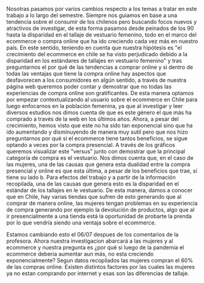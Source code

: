 Nosotras pasamos por varios cambios respecto a los temas a tratar en este trabajo a lo largo del semestre. Siempre nos guiamos en base a una tendencia sobre el consumir de los chilenos pero buscando focos nuevos y atractivos de investigar, de esta forma pasamos desde peinados de los 90 hasta la disparidad en el tallaje de vestuario femenino, todo en el marco del ecommerce o compra online que ha ido creciendo cada vez más en nuestro país.
En este sentido, teniendo en cuenta que nuestra hipótesis es "el crecimiento del ecommerce en chile se ha visto perjudicado debido a la disparidad en los estándares de tallajes en vestuario femenino"  y tras preguntarnos el por qué de las tendencias a comprar online y si dentro de todas las ventajas que tiene la compra online hay aspectos que desfavorecen a los consumidores en algún sentido, a través de nuestra página web queremos poder contar y demostrar que no todas las experiencias de compra online son gratificantes. 
De esta manera optamos por empezar contextualizando al usuario sobre el ecommerce en Chile para luego enfocarnos en la población femenina, ya que al investigar y leer diversos estudios nos dimos cuenta de que es este género el que más ha comprado a través de la web en los últimos años. Ahora, a pesar del crecimiento, hemos visto que este no ha sido tan exponencial sino que ha ido aumentando y disminuyendo de manera muy sutil pero que nos hizo preguntarnos por qué si el ecommerce tiene tantos beneficios, se sigue optando a veces por la compra presencial. A través de los gráficos queremos visualizar este "versus" junto con demostrar que la principal categoría de compra es el vestuario. 
Nos dimos cuenta que, en el caso de las mujeres, una de las causas que genera esta dualidad entre la compra presencial y online es que esta última, a pesar de los beneficios que trae, sí tiene su lado b. Para efectos del trabajo y a partir de la información recopilada, una de las causas que genera esto es la disparidad en el estándar de los tallajes en le vestuario. De esta manera, damos a conocer que en Chile, hay varias tiendas que sufren de esto generando que al comprar de manera online, las mujeres tengan problemas en su experiencia de compra generando por ejemplo la devolución de productos, algo que al ir presencialmente a una tienda está la oportunidad de probarte la prenda por lo que vendría siendo una ventaja sobre el ecommerce.

Estamos cambiando esto el 06/07 despues de los comentarios de la profesora. Ahora nuestra investigacion abarcará a las mujeres y al ecommerce y nuestra pregunta es ¿por qué si luego de la pandemia el ecommerce deberia aumentar aun más, no esta creciendo exponencialmente? Segun datos recopilados las mujeres compran el 60% de las compras online. Existen distintos factores por las cuales las mujeres ya no estan comprando por internet y esas son las diferencias de tallaje. 
